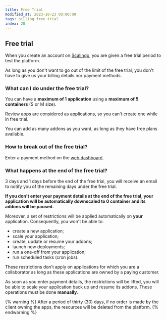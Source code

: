 ```yaml
---
title: Free Trial
modified_at: 2023-10-23 00:00:00
tags: billing free trial
index: 20
---
```


## Free trial

When you create an account on [Scalingo](https://scalingo.com), you are given a
free trial period to test the platform.

As long as you don't want to go out of the limit of the free trial, you don't
have to give us your billing details nor payment methods.

### What can I do under the free trial?

You can have a **maximum of 1 application** using a **maximum of 5 containers**
(S or M size).

Review apps are considered as applications, so you can't create one while in
free trial.

You can add as many addons as you want, as long as they have free plans
available.

### How to break out of the free trial?

Enter a payment method on the [web dashboard](https://dashboard.scalingo.com/billing).

### What happens at the end of the free trial?

3 days and 1 days before the end of the free trial, you will receive an email
to notify you of the remaining days under the free trial.

**If you don't enter your payment details at the end of the free trial, your
application will be automatically downscaled to 0 container and its addons will
be paused.**

Moreover, a set of restrictions will be applied automatically on **your**
application. Consequently, you won't be able to:
- create a new application;
- scale your application;
- create, update or resume your addons;
- launch new deployments;
- run a one-off from your application;
- run scheduled tasks (cron jobs).

These restrictions don't apply on applications for which you are a collaborator
as long as these applications are owned by a paying customer.

As soon as you enter payment details, the restrictions will be lifted, you
will be able to scale your application back up and resume its addons. These
operations must be done **manually**.

{% warning %}
After a period of thirty (30) days, if no order is made by the client owning the apps, the resources will be deleted from the platform.
{% endwarning %}
